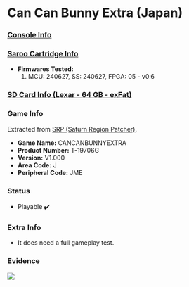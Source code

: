 # Can Can Bunny Extra (Japan)

### [Console Info](../../../../Info/Consoles/VA13/README.md)

### [Saroo Cartridge Info](../../../../Info/Cartridges/RetroGameParadiseStore/1.32F/README.md)

- <b>Firmwares Tested:</b>
  1. MCU: 240627, SS: 240627, FPGA: 05 - v0.6

### [SD Card Info (Lexar - 64 GB - exFat)](../../../../Info/SdCards/Lexar/64GB/exfat/README.md)

### Game Info

Extracted from [SRP (Saturn Region Patcher)](https://segaxtreme.net/resources/saturn-region-patcher.81/download).

- <b>Game Name:</b> CANCANBUNNYEXTRA
- <b>Product Number:</b> T-19706G
- <b>Version:</b> V1.000
- <b>Area Code:</b> J
- <b>Peripheral Code:</b> JME

### Status

- Playable :heavy_check_mark:

### Extra Info

- It does need a full gameplay test.

### Evidence

[![](https://img.youtube.com/vi/M8TroBPKo7w/0.jpg)](https://www.youtube.com/watch?v=M8TroBPKo7w)
